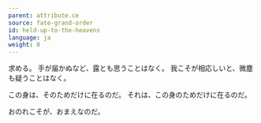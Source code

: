 ```yaml
---
parent: attribute.ce
source: fate-grand-order
id: held-up-to-the-heavens
language: ja
weight: 0
---
```


求める。
手が届かぬなど、露とも思うことはなく。
我こそが相応しいと、微塵も疑うことはなく。

この身は、そのためだけに在るのだ。
それは、この身のためだけに在るのだ。

おのれこそが、おまえなのだ。
